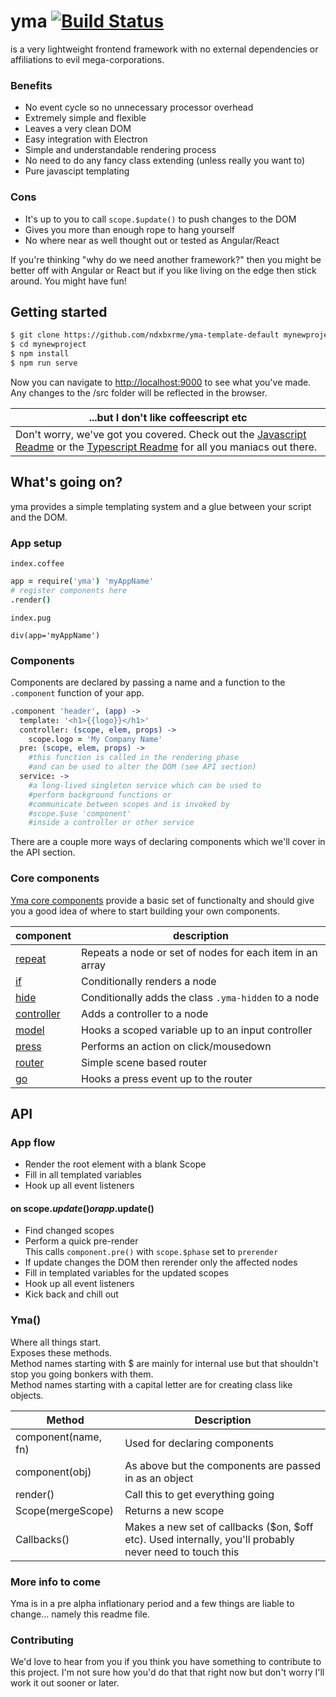 # yma [![Build Status](https://travis-ci.org/ndxbxrme/yma.svg?branch=master)](https://travis-ci.org/ndxbxrme/yma)

is a very lightweight frontend framework with no external dependencies or affiliations to evil mega-corporations.

### Benefits
- No event cycle so no unnecessary processor overhead
- Extremely simple and flexible
- Leaves a very clean DOM
- Easy integration with Electron
- Simple and understandable rendering process
- No need to do any fancy class extending (unless really you want to)
- Pure javascipt templating

### Cons
- It's up to you to call `scope.$update()` to push changes to the DOM
- Gives you more than enough rope to hang yourself
- No where near as well thought out or tested as Angular/React

If you're thinking "why do we need another framework?" then you might be better off with Angular or React but if you like living on the edge then stick around.  You might have fun!

## Getting started
```sh
$ git clone https://github.com/ndxbxrme/yma-template-default mynewproject
$ cd mynewproject
$ npm install
$ npm run serve
```
Now you can navigate to [http://localhost:9000](http://localhost:9000) to see what you've made.  
Any changes to the /src folder will be reflected in the browser.

| ...but I don't like coffeescript etc |
|--------------------------------------|
|Don't worry, we've got you covered.  Check out the [Javascript Readme](/README_JAVASCRIPT.md) or the [Typescript Readme](/README_TYPESCRIPT.md) for all you maniacs out there.|

## What's going on?
yma provides a simple templating system and a glue between your script and the DOM.

### App setup
`index.coffee`
```coffeescript
app = require('yma') 'myAppName'
# register components here
.render()
```
`index.pug`
```pug
div(app='myAppName')
```
### Components
Components are declared by passing a name and a function to the ```.component``` function of your app.
```coffeescript
.component 'header', (app) ->
  template: '<h1>{{logo}}</h1>'
  controller: (scope, elem, props) ->
    scope.logo = 'My Company Name'
  pre: (scope, elem, props) ->
    #this function is called in the rendering phase
    #and can be used to alter the DOM (see API section)
  service: ->
    #a long-lived singleton service which can be used to
    #perform background functions or
    #communicate between scopes and is invoked by
    #scope.$use 'component'
    #inside a controller or other service
```
There are a couple more ways of declaring components which we'll cover in the API section.

### Core components
[Yma core components](https://github.com/ndxbxrme/yma-core) provide a basic set of functionalty and should give you a good idea of where to start building your own components.

|component|description|
|---------|-----------|  
|[repeat](https://github.com/ndxbxrme/yma-core#repeat)|Repeats a node or set of nodes for each item in an array  
|[if](https://github.com/ndxbxrme/yma-core#if)|Conditionally renders a node|
|[hide](https://github.com/ndxbxrme/yma-core#hide)|Conditionally adds the class `.yma-hidden` to a node|
|[controller](https://github.com/ndxbxrme/yma-core#controller)|Adds a controller to a node|
|[model](https://github.com/ndxbxrme/yma-core#model)|Hooks a scoped variable up to an input controller|
|[press](https://github.com/ndxbxrme/yma-core#press)|Performs an action on click/mousedown|
|[router](https://github.com/ndxbxrme/yma-core#router)|Simple scene based router|
|[go](https://github.com/ndxbxrme/yma-core#go)|Hooks a press event up to the router|

## API
### App flow
- Render the root element with a blank Scope
- Fill in all templated variables
- Hook up all event listeners
#### on scope.$update() or app.$update()
- Find changed scopes
- Perform a quick pre-render  
  This calls `component.pre()` with `scope.$phase` set to `prerender`
- If update changes the DOM then rerender only the affected nodes
- Fill in templated variables for the updated scopes
- Hook up all event listeners
- Kick back and chill out

### Yma()
Where all things start.    
Exposes these methods.  
Method names starting with $ are mainly for internal use but that shouldn't stop you going bonkers with them.  
Method names starting with a capital letter are for creating class like objects.

|Method|Description|
|------|-----------|
|component(name, fn)| Used for declaring components|
|component(obj)| As above but the components are passed in as an object|
|render()| Call this to get everything going |
|Scope(mergeScope)| Returns a new scope|
|Callbacks()| Makes a new set of callbacks ($on, $off etc).  Used internally, you'll probably never need to touch this|



### More info to come
Yma is in a pre alpha inflationary period and a few things are liable to change... namely this readme file.

### Contributing
We'd love to hear from you if you think you have something to contribute to this project.  I'm not sure how you'd do that that right now but don't worry I'll work it out sooner or later.
